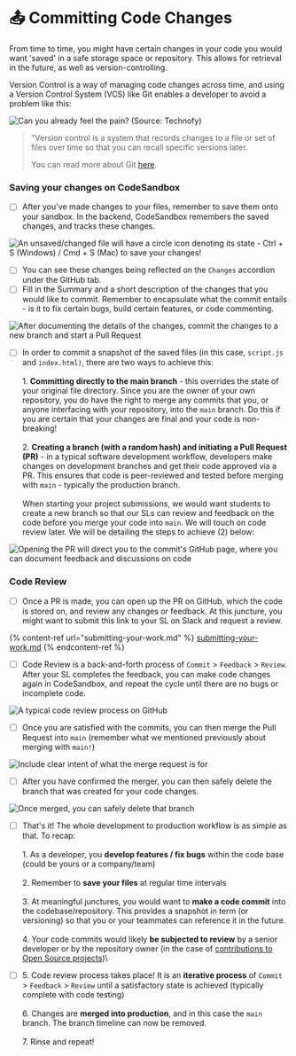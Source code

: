 # 📤 Committing Code Changes

From time to time, you might have certain changes in your code you would want 'saved' in a safe storage space or repository. This allows for retrieval in the future, as well as version-controlling.

Version Control is a way of managing code changes across time, and using a Version Control System (VCS) like Git enables a developer to avoid a problem like this:

![Can you already feel the pain? (Source: Technofy)](<../../.gitbook/assets/image (13).png>)

> "Version control is a system that records changes to a file or set of files over time so that you can recall specific versions later.&#x20;
>
> You can read more about Git [here](https://git-scm.com/book/en/v2/Getting-Started-About-Version-Control).

### Saving your changes on CodeSandbox

* [ ] After you've made changes to your files, remember to save them onto your sandbox. In the backend, CodeSandbox remembers the saved changes, and tracks these changes.

![An unsaved/changed file will have a circle icon denoting its state - Ctrl + S (Windows) / Cmd + S (Mac) to save your changes!](<../../.gitbook/assets/image (10) (1).png>)

* [ ] You can see these changes being reflected on the `Changes` accordion under the GitHub tab.
* [ ] Fill in the Summary and a short description of the changes that you would like to commit. Remember to encapsulate what the commit entails - is it to fix certain bugs, build certain features, or code commenting.

![After documenting the details of the changes, commit the changes to a new branch and start a Pull Request](<../../.gitbook/assets/image (12).png>)

* [ ] In order to commit a snapshot of the saved files (in this case, `script.js` and `index.html)`, there are two ways to achieve this:\
  \
  1\. **Committing directly to the main branch** - this overrides the state of your original file directory. Since you are the owner of your own repository, you do have the right to merge any commits that you, or anyone interfacing with your repository, into the `main` branch. Do this if you are certain that your changes are final and your code is non-breaking!\
  \
  2\. **Creating a branch (with a random hash) and initiating a Pull Request (PR)** - in a typical software development workflow, developers make changes on development branches and get their code approved via a PR. This ensures that code is peer-reviewed and tested before merging with `main` - typically the production branch.\
  \
  When starting your project submissions, we would want students to create a new branch so that our SLs can review and feedback on the code before you merge your code into `main`. We will touch on code review later. We will be detailing the steps to achieve (2) below:

![Opening the PR will direct you to the commit's GitHub page, where you can document feedback and discussions on code](<../../.gitbook/assets/image (14) (1).png>)

### Code Review

* [ ] Once a PR is made, you can open up the PR on GitHub, which the code is stored on, and review any changes or feedback. At this juncture, you might want to submit this link to your SL on Slack and request a review.&#x20;

{% content-ref url="submitting-your-work.md" %}
[submitting-your-work.md](submitting-your-work.md)
{% endcontent-ref %}

* [ ] Code Review is a back-and-forth process of `Commit` > `Feedback` > `Review`. After your SL completes the feedback, you can make code changes again in CodeSandbox, and repeat the cycle until there are no bugs or incomplete code.

![A typical code review process on GitHub](<../../.gitbook/assets/image (11) (1).png>)

* [ ] Once you are satisfied with the commits, you can then merge the Pull Request into `main` (remember what we mentioned previously about merging with `main!`)

![Include clear intent of what the merge request is for](<../../.gitbook/assets/image (15) (1).png>)

* [ ] After you have confirmed the merger, you can then safely delete the branch that was created for your code changes.

![Once merged, you can safely delete that branch](<../../.gitbook/assets/image (8).png>)

* [ ] That's it! The whole development to production workflow is as simple as that. To recap:\
  \
  1\. As a developer, you **develop features / fix bugs** within the code base (could be yours or a company/team)\
  \
  2\. Remember to **save your files** at regular time intervals\
  \
  3\. At meaningful junctures, you would want to **make a code commit** into the codebase/repository. This provides a snapshot in term (or versioning) so that you or your teammates can reference it in the future.\
  \
  4\. Your code commits would likely **be subjected to review** by a senior developer or by the repository owner (in the case of [contributions to Open Source projects](https://opensource.guide/how-to-contribute/))\

* [ ] 5\. Code review process takes place! It is an **iterative process** of `Commit` > `Feedback` > `Review` until a satisfactory state is achieved (typically complete with code testing)\
  \
  6\. Changes are **merged into production**, and in this case the `main` branch. The branch timeline can now be removed.\
  \
  7\. Rinse and repeat!
